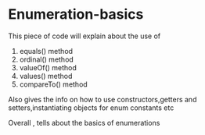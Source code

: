 # Enumeration-basics
This piece of code will explain about the use of
1) equals() method
2) ordinal() method
3) valueOf() method
4) values() method
5) compareTo() method

Also gives the info on how to use constructors,getters and setters,instantiating objects for enum constants etc

Overall , tells about the basics of enumerations
